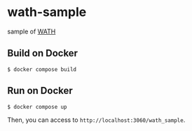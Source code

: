 # wath-sample
sample of [WATH](https://github.com/tatatakky/wath)

## Build on Docker
```
$ docker compose build
```

## Run on Docker
```
$ docker compose up
```
Then, you can access to `http://localhost:3060/wath_sample`.
